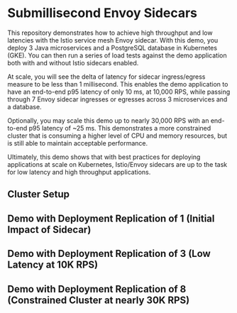 # Submillisecond Envoy Sidecars

This repository demonstrates how to achieve high throughput and low latencies with the Istio service mesh Envoy sidecar. With this demo, you deploy 3 Java microservices and a PostgreSQL database in Kubernetes (GKE). You can then run a series of load tests against the demo application both with and without Istio sidecars enabled.

At scale, you will see the delta of latency for sidecar ingress/egress measure to be less than 1 millisecond. This enables the demo application to have an end-to-end p95 latency of only 10 ms, at 10,000 RPS, while passing through 7 Envoy sidecar ingresses or egresses across 3 microservices and a database.

Optionally, you may scale this demo up to nearly 30,000 RPS with an end-to-end p95 latency of ~25 ms. This demonstrates a more constrained cluster that is consuming a higher level of CPU and memory resources, but is still able to maintain acceptable performance.

Ultimately, this demo shows that with best practices for deploying applications at scale on Kubernetes, Istio/Envoy sidecars are up to the task for low latency and high throughput applications.

## Cluster Setup


## Demo with Deployment Replication of 1 (Initial Impact of Sidecar)

## Demo with Deployment Replication of 3 (Low Latency at 10K RPS)

## Demo with Deployment Replication of 8 (Constrained Cluster at nearly 30K RPS)

